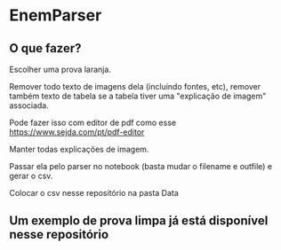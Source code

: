# EnemParser

## O que fazer?

Escolher uma prova laranja.

Remover todo texto de imagens dela (incluindo fontes, etc), remover também texto de tabela se a tabela tiver uma "explicação de imagem" associada.

Pode fazer isso com editor de pdf como esse https://www.sejda.com/pt/pdf-editor

Manter todas explicações de imagem.

Passar ela pelo parser no notebook  (basta mudar o filename e outfile) e gerar o csv.

Colocar o csv nesse repositório na pasta Data

## Um exemplo de prova limpa já está disponível nesse repositório
